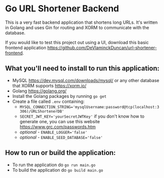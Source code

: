 # Go URL Shortener Backend
This is a very fast backend application that shortens long URLs. It's written in Golang and uses Gin for routing and XORM to communicate with the database.

If you would like to test this project out using a UI, download this basic frontend application https://github.com/DeVlaminckDuncan/url-shortener-frontend.

## What you'll need to install to run this application:
- MySQL https://dev.mysql.com/downloads/mysql/ or any other database that XORM supports https://xorm.io/
- Golang https://golang.org/
- Install the Golang packages by running `go get`
- Create a file called `.env` containing:
  - `MYSQL_CONNECTION_STRING='mysqlUsername:password@tcp(localhost:3306)/URLShortenerDB'`
  - `SECRET_JWT_KEY='yourSecretJWTKey'` if you don't know how to generate one, you can use this website https://www.grc.com/passwords.htm
  - *optional* - `ENABLE_LOGGER='false'`
  - *optional* - `ENABLE_SEED_DATABASE='false'`

## How to run or build the application:
- To run the application do `go run main.go`
- To build the application do `go build main.go`
